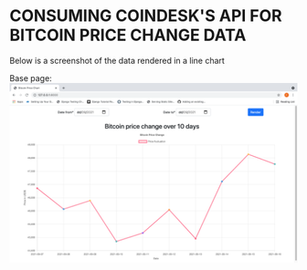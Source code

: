 # CONSUMING COINDESK'S API FOR BITCOIN PRICE CHANGE DATA

Below is a screenshot of the data rendered in a line chart
<br>

Base page: <img src="./static/images/Screenshot.png"> 



